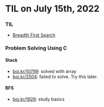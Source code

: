 # **TIL on July 15th, 2022**
### TIL
- [Breadth First Search](../../../Computer%20Science/Algorithm/bfs-07-15-2022.md)

### Problem Solving Using C
#### Stack
- [boj.kr/10799](../../../Problem%20Solving/boj/Stack/10799-07-14-2022.cpp): solved with array
- [boj.kr/2504](../../../Problem%20Solving/boj/Stack/2504-07-15-2022.cpp): failed to solve. Try this later.

#### BFS
- [boj.kr/1926](../../../Problem%20Solving/boj/Breadth%20first%20search/1926-07-15-2022.cpp): study basics